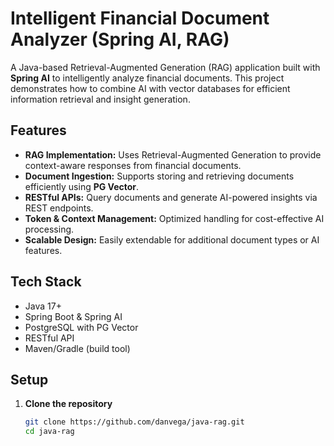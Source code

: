 # Intelligent Financial Document Analyzer (Spring AI, RAG)

A Java-based Retrieval-Augmented Generation (RAG) application built with **Spring AI** to intelligently analyze financial documents. This project demonstrates how to combine AI with vector databases for efficient information retrieval and insight generation.

## Features

- **RAG Implementation:** Uses Retrieval-Augmented Generation to provide context-aware responses from financial documents.
- **Document Ingestion:** Supports storing and retrieving documents efficiently using **PG Vector**.
- **RESTful APIs:** Query documents and generate AI-powered insights via REST endpoints.
- **Token & Context Management:** Optimized handling for cost-effective AI processing.
- **Scalable Design:** Easily extendable for additional document types or AI features.

## Tech Stack

- Java 17+
- Spring Boot & Spring AI
- PostgreSQL with PG Vector
- RESTful API
- Maven/Gradle (build tool)

## Setup

1. **Clone the repository**
   ```bash
   git clone https://github.com/danvega/java-rag.git
   cd java-rag
